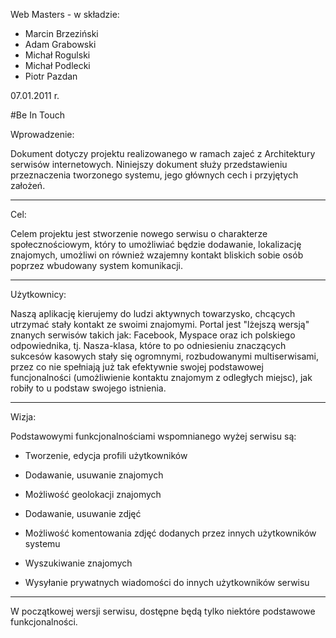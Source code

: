 ﻿Web Masters - w składzie:

* Marcin Brzeziński
* Adam Grabowski
* Michał Rogulski
* Michał Podlecki
* Piotr Pazdan

07.01.2011 r.

#Be In Touch

Wprowadzenie:

Dokument dotyczy projektu realizowanego w ramach zajeć z Architektury serwisów internetowych. 
Niniejszy dokument służy przedstawieniu przeznaczenia tworzonego systemu, jego głównych cech i przyjętych założeń.
__________________________________________________________________________________________________________________

Cel:

Celem projektu jest stworzenie nowego serwisu o charakterze społecznościowym, który to umożliwiać będzie dodawanie, lokalizację znajomych,
umożliwi on również wzajemny kontakt bliskich sobie osób poprzez wbudowany system komunikacji. 
__________________________________________________________________________________________________________________

Użytkownicy:

Naszą aplikację kierujemy do ludzi aktywnych towarzysko, chcących utrzymać stały kontakt ze swoimi znajomymi. Portal jest "lżejszą wersją"
znanych serwisów takich jak: Facebook, Myspace oraz ich polskiego odpowiednika, tj. Nasza-klasa, które to po odniesieniu znaczących 
sukcesów kasowych stały się ogromnymi, rozbudowanymi multiserwisami, przez co nie spełniają już tak efektywnie 
swojej podstawowej funcjonalności (umożliwienie kontaktu znajomym z odległych miejsc), jak robiły to u podstaw swojego istnienia.

__________________________________________________________________________________________________________________

Wizja:

Podstawowymi funkcjonalnościami wspomnianego wyżej serwisu są:

- Tworzenie, edycja profili użytkowników

- Dodawanie, usuwanie znajomych 

- Możliwość geolokacji znajomych

- Dodawanie, usuwanie zdjęć

- Możliwość komentowania zdjęć dodanych przez innych użytkowników systemu

- Wyszukiwanie znajomych

- Wysyłanie prywatnych wiadomości do innych użytkowników serwisu

_________________________________________________________________________________________________________________

W początkowej wersji serwisu, dostępne będą tylko niektóre podstawowe funkcjonalności.